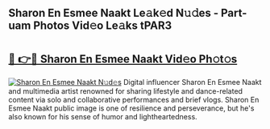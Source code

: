 ## Sharon En Esmee Naakt Le𝚊k𝚎d N𝚞𝚍es - Part-uam Photos Vid𝚎o Le𝚊ks tPAR3

# <h2><a href="http://fb3xk1.evod.top/?m=Sharon+En+Esmee+Naakt">🔗 👉🔴 Sharon En Esmee Naakt Vid𝚎o Ph𝚘t𝚘s</a></h2>

[![Sharon En Esmee Naakt N𝚞d𝚎s](https://i.imgur.com/8V9OHl7.gif)](http://fb3xk1.evod.top/?m=Sharon+En+Esmee+Naakt)
Digital influencer Sharon En Esmee Naakt and multimedia artist renowned for sharing lifestyle and dance-related content via solo and collaborative performances and brief vlogs. Sharon En Esmee Naakt public image is one of resilience and perseverance, but he's also known for his sense of humor and lightheartedness. 
